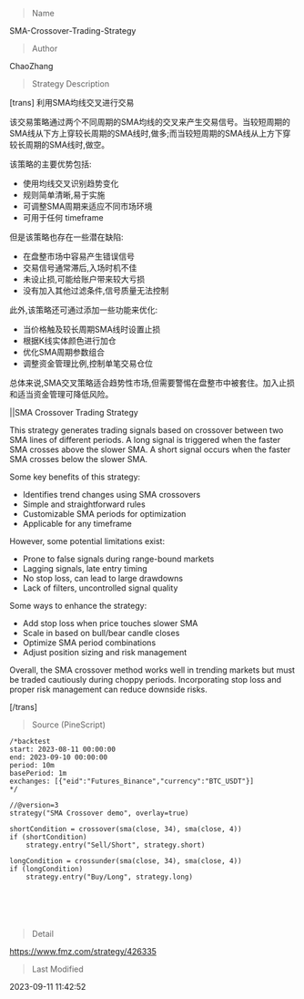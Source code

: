 
> Name

SMA-Crossover-Trading-Strategy

> Author

ChaoZhang

> Strategy Description



[trans]
利用SMA均线交叉进行交易

该交易策略通过两个不同周期的SMA均线的交叉来产生交易信号。当较短周期的SMA线从下方上穿较长周期的SMA线时,做多;而当较短周期的SMA线从上方下穿较长周期的SMA线时,做空。

该策略的主要优势包括:

- 使用均线交叉识别趋势变化
- 规则简单清晰,易于实施
- 可调整SMA周期来适应不同市场环境
- 可用于任何 timeframe

但是该策略也存在一些潜在缺陷:

- 在盘整市场中容易产生错误信号
- 交易信号通常滞后,入场时机不佳
- 未设止损,可能给账户带来较大亏损
- 没有加入其他过滤条件,信号质量无法控制

此外,该策略还可通过添加一些功能来优化:

- 当价格触及较长周期SMA线时设置止损
- 根据K线实体颜色进行加仓
- 优化SMA周期参数组合
- 调整资金管理比例,控制单笔交易仓位

总体来说,SMA交叉策略适合趋势性市场,但需要警惕在盘整市中被套住。加入止损和适当资金管理可降低风险。

||SMA Crossover Trading Strategy

This strategy generates trading signals based on crossover between two SMA lines of different periods. A long signal is triggered when the faster SMA crosses above the slower SMA. A short signal occurs when the faster SMA crosses below the slower SMA.  

Some key benefits of this strategy:

- Identifies trend changes using SMA crossovers
- Simple and straightforward rules  
- Customizable SMA periods for optimization
- Applicable for any timeframe

However, some potential limitations exist:

- Prone to false signals during range-bound markets
- Lagging signals, late entry timing 
- No stop loss, can lead to large drawdowns
- Lack of filters, uncontrolled signal quality

Some ways to enhance the strategy:

- Add stop loss when price touches slower SMA
- Scale in based on bull/bear candle closes 
- Optimize SMA period combinations  
- Adjust position sizing and risk management

Overall, the SMA crossover method works well in trending markets but must be traded cautiously during choppy periods. Incorporating stop loss and proper risk management can reduce downside risks.

[/trans]



> Source (PineScript)

``` pinescript
/*backtest
start: 2023-08-11 00:00:00
end: 2023-09-10 00:00:00
period: 10m
basePeriod: 1m
exchanges: [{"eid":"Futures_Binance","currency":"BTC_USDT"}]
*/

//@version=3
strategy("SMA Crossover demo", overlay=true)

shortCondition = crossover(sma(close, 34), sma(close, 4))
if (shortCondition)
    strategy.entry("Sell/Short", strategy.short)

longCondition = crossunder(sma(close, 34), sma(close, 4))
if (longCondition)
    strategy.entry("Buy/Long", strategy.long)
    



    
```

> Detail

https://www.fmz.com/strategy/426335

> Last Modified

2023-09-11 11:42:52

